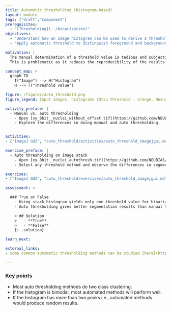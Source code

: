 ```yaml
---
title: Automatic thresholding (histogram-based)
layout: module
tags: ["draft","component"]
prerequisites:
  - "[Thresholding](../binarization)"
objectives:
  - "Understand how an image histogram can be used to derive a threshold"
  - "Apply automatic threshold to distinguish foreground and background pixels"

motivation: |
  The manual determination of a threshold value is tedious and subjective.
  This is problematic as it reduces the reproducibility of the results and may preclude determining threshold values for many different images as the dataset becomes large. It is therefore important to know about reproducible mathematical approaches to automatically determine threshold values for image segmentation.

concept_map: >
  graph TD
    I("Image") --> H("Histogram")
    H --> T("Threshold value")

figure: /figures/auto_threshold.png
figure_legend: Input images, histograms (Otsu threshold - orange, Huang threshold - blue), binary images (Otsu), binary images (Huang).

activity_preface: |
  - Manual vs. auto thresholding
    - Open [xy_8bit__nuclei_without_offset.tif](https://github.com/NEUBIAS/training-resources/raw/master/image_data/xy_8bit__nuclei_without_offset.tif) and [xy_8bit__nuclei_with_offset.tif](https://github.com/NEUBIAS/training-resources/raw/master/image_data/xy_8bit__nuclei_with_offset.tif)
    - Explore the differences in doing manual and auto thresholding.


activities:
- ["ImageJ GUI", "auto_threshold/activities/auto_threshold_imagejgui.md", "markdown"]

exercise_preface: |
  - Auto thresholding on image stack
    - Open [xy_8bit__nuclei_autothresh.tif](https://github.com/NEUBIAS/training-resources/raw/master/image_data/xy_8bit__nuclei_autothresh.tif)
    - Select any threshold method and observe the differences in segmentation with and without using stack histogram       

exercises:
- ["ImageJ GUI", "auto_threshold/exercises/auto_threshold_imagejgui.md", "markdown"]

assessment: >

  ### True or False
    - Using stack histogram yields only one threshold value for binarization when applying auto thresholding.
    - Auto thresholding gives better segmentation results than manual thresholding in the presence of noise.

    > ## Solution
    >   - **True**
    >   - **False**
    {: .solution}

learn_next:

external_links:
- Some common automatic thresholding methods can be studied [here](https://imagej.net/plugins/auto-threshold)

---
```


### Key points
- Most auto thresholding methods do two class clustering.
- If the histogram is bimodal, most automated methods will perform well.
- If the histogram has more than two peaks i.e., automated methods would produce random results.
